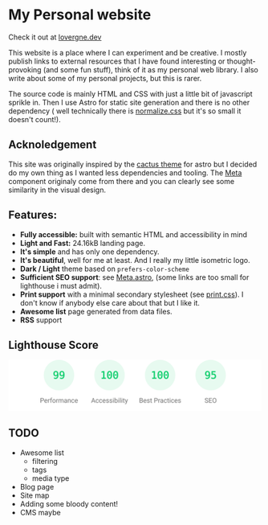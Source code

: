 # My Personal website

Check it out at [lovergne.dev](https://lovergne.dev)

This website is a place where I can experiment and be creative. I mostly publish links to
external resources that I have found interesting or thought-provoking (and some fun stuff), think
of it as my personal web library. I also write about some of my personal projects, but this is rarer.

The source code is mainly HTML and CSS with just a little bit of javascript sprikle in. 
Then I use Astro for static site generation and there is no other dependency ( well technically there
is [normalize.css](https://csstools.github.io/normalize.css/11.0.0/normalize.css) but it's so small
it doesn't count!).

## Acknoledgement

This site was originally inspired by the [cactus theme](https://astro-theme-cactus.netlify.app/) for astro but I decided do my own thing as I wanted less dependencies and tooling. The [Meta](/src/components/Meta.astro) component originaly come from there and you can clearly see some similarity in the visual design.

## Features: 

- **Fully accessible:** built with semantic HTML and accessibility in mind
- **Light and Fast:** 24.16kB landing page.
- **It's simple** and has only one dependency.
- **It's beautiful**, well for me at least. And I really my little isometric logo. 
- **Dark / Light** theme based on `prefers-color-scheme`
- **Sufficient SEO support**: see [Meta.astro](https://github.com/TheBigRoomXXL/my-site/blob/main/src/components/Meta.astro), (some links are too small for lighthouse i must admit).
- **Print support** with a minimal secondary stylesheet (see [print.css](https://github.com/TheBigRoomXXL/my-site/blob/main/public/print.css)). I don't know if anybody else care about that but I like it.
- **Awesome list** page generated from data files.
- **RSS** support

## Lighthouse Score

<p align="center">
  <a href="https://pagespeed.web.dev/analysis/https-lovergne-dev/jml08tnarx?form_factor=mobile">
    <img width="710" alt="Lighthouse Score" src="lighthouse.svg">
  <a>
</p>

## TODO

- Awesome list
  - filtering
  - tags
  - media type
- Blog page
- Site map
- Adding some bloody content!
- CMS maybe

